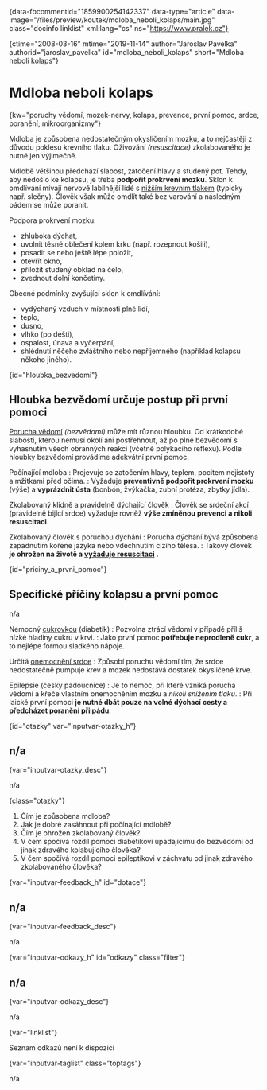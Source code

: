
{data-fbcommentid="1859900254142337" data-type="article" data-image="/files/preview/koutek/mdloba\_neboli\_kolaps/main.jpg" class="docinfo linklist" xml:lang="cs" ns="https://www.pralek.cz"}

{ctime="2008-03-16" mtime="2019-11-14" author="Jaroslav Pavelka" authorid="jaroslav\_pavelka" id="mdloba\_neboli_kolaps" short="Mdloba neboli kolaps"}

# Mdloba neboli kolaps

<!-- generated attribute kw by user_udpatekw.sh on 2020-04-14, do not edit -->

{kw="poruchy vědomí, mozek-nervy, kolaps, prevence, první pomoc, srdce, poranění, mikroorganizmy"}

Mdloba je způsobena nedostatečným okysličením mozku, a to nejčastěji z důvodu poklesu krevního tlaku. Oživování _(resuscitace)_ zkolabovaného je nutné jen výjimečně.

Mdlobě většinou předchází slabost, zatočení hlavy a studený pot. Tehdy, aby nedošlo ke kolapsu, je třeba **podpořit prokrvení mozku**. Sklon k omdlívání mívají nervově labilnější lidé s [nižším krevním tlakem][1] (typicky např. slečny). Člověk však může omdlít také bez varování a následným pádem se může poranit.

Podpora prokrvení mozku:

  * zhluboka dýchat,
  * uvolnit těsné oblečení kolem krku (např. rozepnout košili),
  * posadit se nebo ještě lépe položit,
  * otevřít okno,
  * přiložit studený obklad na čelo,
  * zvednout dolní končetiny.

Obecné podmínky zvyšující sklon k omdlívání:

  * vydýchaný vzduch v místnosti plné lidí,
  * teplo,
  * dusno,
  * vlhko (po dešti),
  * ospalost, únava a vyčerpání,
  * shlédnutí něčeho zvláštního nebo nepříjemného (například kolapsu někoho jiného).

{id="hloubka_bezvedomi"}

## Hloubka bezvědomí určuje postup při první pomoci

[Porucha vědomí][2] _(bezvědomí)_ může mít různou hloubku. Od krátkodobé slabosti, kterou nemusí okolí ani postřehnout, až po plné bezvědomí s vyhasnutím všech obranných reakcí (včetně polykacího reflexu). Podle hloubky bezvědomí provádíme adekvátní první pomoc.

Počínající mdloba
:   Projevuje se zatočením hlavy, teplem, pocitem nejistoty a mžitkami před očima.
:   Vyžaduje **preventivně podpořit prokrvení mozku** (výše) a **vyprázdnit ústa** (bonbón, žvýkačka, zubní protéza, zbytky jídla).

Zkolabovaný klidně a pravidelně dýchající člověk
:   Člověk se srdeční akcí (pravidelně bijící srdce) vyžaduje rovněž **výše zmíněnou prevenci a nikoli resuscitaci**.

Zkolabovaný člověk s poruchou dýchání
:   Porucha dýchání bývá způsobena zapadnutím kořene jazyka nebo vdechnutím cizího tělesa.
:   Takový člověk **je ohrožen na životě a [vyžaduje resuscitaci][3]** . 

{id="priciny\_a\_prvni_pomoc"}

## Specifické příčiny kolapsu a první pomoc

n/a

Nemocný [cukrovkou][4] (diabetik)
:   Pozvolna ztrácí vědomí v případě příliš nízké hladiny cukru v krvi.
:   Jako první pomoc **potřebuje neprodleně cukr**, a to nejlépe formou sladkého nápoje.

Určitá [onemocnění srdce][5]
:   Způsobí poruchu vědomí tím, že srdce nedostatečně pumpuje krev a mozek nedostává dostatek okysličené krve.

Epilepsie (česky padoucnice)
:   Je to nemoc, při které vzniká porucha vědomí a křeče vlastním onemocněním mozku a _nikoli snížením tlaku_.
:   Při laické první pomoci **je nutné dbát pouze na volné dýchací cesty a předcházet poranění při pádu**.

{id="otazky" var="inputvar-otazky_h"}

## n/a

{var="inputvar-otazky_desc"}

n/a

{class="otazky"}

  1. Čím je způsobena mdloba?
  2. Jak je dobré zasáhnout při počínající mdlobě?
  3. Čím je ohrožen zkolabovaný člověk?
  4. V čem spočívá rozdíl pomoci diabetikovi upadajícímu do bezvědomí od jinak zdravého kolabujícího člověka?
  5. V čem spočívá rozdíl pomoci epileptikovi v záchvatu od jinak zdravého zkolabovaného člověka?

{var="inputvar-feedback_h" id="dotace"}

## n/a

{var="inputvar-feedback_desc"}

n/a

{var="inputvar-odkazy_h" id="odkazy" class="filter"}

## n/a

{var="inputvar-odkazy_desc"}

n/a

{var="linklist"}

Seznam odkazů není k dispozici

{var="inputvar-taglist" class="toptags"}

n/a

 [1]: krevni_tlak
 [2]: nadmerne_dychani
 [3]: resuscitace-ozivovani
 [4]: cukrovka
 [5]: srdecni_infarkt

